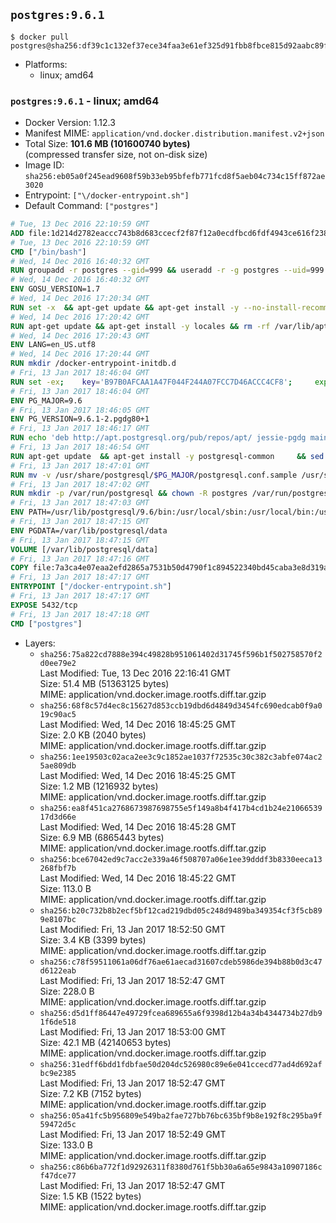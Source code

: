 ## `postgres:9.6.1`

```console
$ docker pull postgres@sha256:df39c1c132ef37ece34faa3e61ef325d91fbb8fbce815d92aabc89f7d6832c91
```

-	Platforms:
	-	linux; amd64

### `postgres:9.6.1` - linux; amd64

-	Docker Version: 1.12.3
-	Manifest MIME: `application/vnd.docker.distribution.manifest.v2+json`
-	Total Size: **101.6 MB (101600740 bytes)**  
	(compressed transfer size, not on-disk size)
-	Image ID: `sha256:eb05a0f245ead9608f59b33eb95bfefb771fcd8f5aeb04c734c15ff872ae3020`
-	Entrypoint: `["\/docker-entrypoint.sh"]`
-	Default Command: `["postgres"]`

```dockerfile
# Tue, 13 Dec 2016 22:10:59 GMT
ADD file:1d214d2782eaccc743b8d683ccecf2f87f12a0ecdfbcd6fdf4943ce616f23870 in / 
# Tue, 13 Dec 2016 22:10:59 GMT
CMD ["/bin/bash"]
# Wed, 14 Dec 2016 16:40:32 GMT
RUN groupadd -r postgres --gid=999 && useradd -r -g postgres --uid=999 postgres
# Wed, 14 Dec 2016 16:40:32 GMT
ENV GOSU_VERSION=1.7
# Wed, 14 Dec 2016 17:20:34 GMT
RUN set -x 	&& apt-get update && apt-get install -y --no-install-recommends ca-certificates wget && rm -rf /var/lib/apt/lists/* 	&& wget -O /usr/local/bin/gosu "https://github.com/tianon/gosu/releases/download/$GOSU_VERSION/gosu-$(dpkg --print-architecture)" 	&& wget -O /usr/local/bin/gosu.asc "https://github.com/tianon/gosu/releases/download/$GOSU_VERSION/gosu-$(dpkg --print-architecture).asc" 	&& export GNUPGHOME="$(mktemp -d)" 	&& gpg --keyserver ha.pool.sks-keyservers.net --recv-keys B42F6819007F00F88E364FD4036A9C25BF357DD4 	&& gpg --batch --verify /usr/local/bin/gosu.asc /usr/local/bin/gosu 	&& rm -r "$GNUPGHOME" /usr/local/bin/gosu.asc 	&& chmod +x /usr/local/bin/gosu 	&& gosu nobody true 	&& apt-get purge -y --auto-remove ca-certificates wget
# Wed, 14 Dec 2016 17:20:42 GMT
RUN apt-get update && apt-get install -y locales && rm -rf /var/lib/apt/lists/* 	&& localedef -i en_US -c -f UTF-8 -A /usr/share/locale/locale.alias en_US.UTF-8
# Wed, 14 Dec 2016 17:20:43 GMT
ENV LANG=en_US.utf8
# Wed, 14 Dec 2016 17:20:44 GMT
RUN mkdir /docker-entrypoint-initdb.d
# Fri, 13 Jan 2017 18:46:04 GMT
RUN set -ex; 	key='B97B0AFCAA1A47F044F244A07FCC7D46ACCC4CF8'; 	export GNUPGHOME="$(mktemp -d)"; 	gpg --keyserver ha.pool.sks-keyservers.net --recv-keys "$key"; 	gpg --export "$key" > /etc/apt/trusted.gpg.d/postgres.gpg; 	rm -r "$GNUPGHOME"; 	apt-key list
# Fri, 13 Jan 2017 18:46:04 GMT
ENV PG_MAJOR=9.6
# Fri, 13 Jan 2017 18:46:05 GMT
ENV PG_VERSION=9.6.1-2.pgdg80+1
# Fri, 13 Jan 2017 18:46:17 GMT
RUN echo 'deb http://apt.postgresql.org/pub/repos/apt/ jessie-pgdg main' $PG_MAJOR > /etc/apt/sources.list.d/pgdg.list
# Fri, 13 Jan 2017 18:46:54 GMT
RUN apt-get update 	&& apt-get install -y postgresql-common 	&& sed -ri 's/#(create_main_cluster) .*$/\1 = false/' /etc/postgresql-common/createcluster.conf 	&& apt-get install -y 		postgresql-$PG_MAJOR=$PG_VERSION 		postgresql-contrib-$PG_MAJOR=$PG_VERSION 	&& rm -rf /var/lib/apt/lists/*
# Fri, 13 Jan 2017 18:47:01 GMT
RUN mv -v /usr/share/postgresql/$PG_MAJOR/postgresql.conf.sample /usr/share/postgresql/ 	&& ln -sv ../postgresql.conf.sample /usr/share/postgresql/$PG_MAJOR/ 	&& sed -ri "s!^#?(listen_addresses)\s*=\s*\S+.*!\1 = '*'!" /usr/share/postgresql/postgresql.conf.sample
# Fri, 13 Jan 2017 18:47:02 GMT
RUN mkdir -p /var/run/postgresql && chown -R postgres /var/run/postgresql
# Fri, 13 Jan 2017 18:47:03 GMT
ENV PATH=/usr/lib/postgresql/9.6/bin:/usr/local/sbin:/usr/local/bin:/usr/sbin:/usr/bin:/sbin:/bin
# Fri, 13 Jan 2017 18:47:15 GMT
ENV PGDATA=/var/lib/postgresql/data
# Fri, 13 Jan 2017 18:47:15 GMT
VOLUME [/var/lib/postgresql/data]
# Fri, 13 Jan 2017 18:47:16 GMT
COPY file:7a3ca4e07eaa2efd2865a7531b50d4790f1c894522340bd45caba3e8d319a644 in / 
# Fri, 13 Jan 2017 18:47:17 GMT
ENTRYPOINT ["/docker-entrypoint.sh"]
# Fri, 13 Jan 2017 18:47:17 GMT
EXPOSE 5432/tcp
# Fri, 13 Jan 2017 18:47:18 GMT
CMD ["postgres"]
```

-	Layers:
	-	`sha256:75a822cd7888e394c49828b951061402d31745f596b1f502758570f2d0ee79e2`  
		Last Modified: Tue, 13 Dec 2016 22:16:41 GMT  
		Size: 51.4 MB (51363125 bytes)  
		MIME: application/vnd.docker.image.rootfs.diff.tar.gzip
	-	`sha256:68f8c57d4ec8c15627d853ccb19dbd6d4849d3454fc690edcab0f9a019c90ac5`  
		Last Modified: Wed, 14 Dec 2016 18:45:25 GMT  
		Size: 2.0 KB (2040 bytes)  
		MIME: application/vnd.docker.image.rootfs.diff.tar.gzip
	-	`sha256:1ee19503c02aca2ee3c9c1852ae1037f72535c30c382c3abfe074ac25ae809db`  
		Last Modified: Wed, 14 Dec 2016 18:45:25 GMT  
		Size: 1.2 MB (1216932 bytes)  
		MIME: application/vnd.docker.image.rootfs.diff.tar.gzip
	-	`sha256:ea8f451ca2768673987698755e5f149a8b4f417b4cd1b24e2106653917d3d66e`  
		Last Modified: Wed, 14 Dec 2016 18:45:28 GMT  
		Size: 6.9 MB (6865443 bytes)  
		MIME: application/vnd.docker.image.rootfs.diff.tar.gzip
	-	`sha256:bce67042ed9c7acc2e339a46f508707a06e1ee39dddf3b8330eeca13268fbf7b`  
		Last Modified: Wed, 14 Dec 2016 18:45:22 GMT  
		Size: 113.0 B  
		MIME: application/vnd.docker.image.rootfs.diff.tar.gzip
	-	`sha256:b20c732b8b2ecf5bf12cad219dbd05c248d9489ba349354cf3f5cb899e8107bc`  
		Last Modified: Fri, 13 Jan 2017 18:52:50 GMT  
		Size: 3.4 KB (3399 bytes)  
		MIME: application/vnd.docker.image.rootfs.diff.tar.gzip
	-	`sha256:c78f59511061a06df76ae61aecad31607cdeb5986de394b88b0d3c47d6122eab`  
		Last Modified: Fri, 13 Jan 2017 18:52:47 GMT  
		Size: 228.0 B  
		MIME: application/vnd.docker.image.rootfs.diff.tar.gzip
	-	`sha256:d5d1ff86447e49729fcea689655a6f9398d12b4a34b4344734b27db91f6de518`  
		Last Modified: Fri, 13 Jan 2017 18:53:00 GMT  
		Size: 42.1 MB (42140653 bytes)  
		MIME: application/vnd.docker.image.rootfs.diff.tar.gzip
	-	`sha256:31edff6bdd1fdbfae50d204dc526980c89e6e041ccecd77ad4d692afbc9e2385`  
		Last Modified: Fri, 13 Jan 2017 18:52:47 GMT  
		Size: 7.2 KB (7152 bytes)  
		MIME: application/vnd.docker.image.rootfs.diff.tar.gzip
	-	`sha256:05a41fc5b956809e549ba2fae727bb76bc635bf9b8e192f8c295ba9f59472d5c`  
		Last Modified: Fri, 13 Jan 2017 18:52:49 GMT  
		Size: 133.0 B  
		MIME: application/vnd.docker.image.rootfs.diff.tar.gzip
	-	`sha256:c86b6ba772f1d92926311f8380d761f5bb30a6a65e9843a10907186cf47dce77`  
		Last Modified: Fri, 13 Jan 2017 18:52:47 GMT  
		Size: 1.5 KB (1522 bytes)  
		MIME: application/vnd.docker.image.rootfs.diff.tar.gzip
